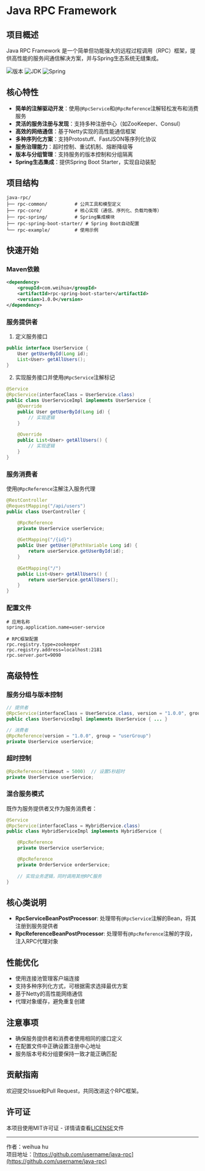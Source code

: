 # Java RPC Framework

## 项目概述

Java RPC Framework 是一个简单但功能强大的远程过程调用（RPC）框架，提供高性能的服务间通信解决方案，并与Spring生态系统无缝集成。

![版本](https://img.shields.io/badge/版本-1.0.0-blue)
![JDK](https://img.shields.io/badge/JDK-17-green)
![Spring](https://img.shields.io/badge/Spring-5.3.20-green)

## 核心特性

- **简单的注解驱动开发**：使用`@RpcService`和`@RpcReference`注解轻松发布和消费服务
- **灵活的服务注册与发现**：支持多种注册中心（如ZooKeeper、Consul）
- **高效的网络通信**：基于Netty实现的高性能通信框架
- **多种序列化方案**：支持Protostuff、FastJSON等序列化协议
- **服务治理能力**：超时控制、重试机制、熔断降级等
- **版本与分组管理**：支持服务的版本控制和分组隔离
- **Spring生态集成**：提供Spring Boot Starter，实现自动装配

## 项目结构

```
java-rpc/
├── rpc-common/          # 公共工具和模型定义
├── rpc-core/            # 核心实现（通信、序列化、负载均衡等）
├── rpc-spring/          # Spring集成模块
├── rpc-spring-boot-starter/ # Spring Boot自动配置
└── rpc-example/         # 使用示例
```

## 快速开始

### Maven依赖

```xml
<dependency>
    <groupId>com.weihua</groupId>
    <artifactId>rpc-spring-boot-starter</artifactId>
    <version>1.0.0</version>
</dependency>
```

### 服务提供者

1. 定义服务接口

```java
public interface UserService {
    User getUserById(Long id);
    List<User> getAllUsers();
}
```

2. 实现服务接口并使用`@RpcService`注解标记

```java
@Service
@RpcService(interfaceClass = UserService.class)
public class UserServiceImpl implements UserService {
    @Override
    public User getUserById(Long id) {
        // 实现逻辑
    }
    
    @Override
    public List<User> getAllUsers() {
        // 实现逻辑
    }
}
```

### 服务消费者

使用`@RpcReference`注解注入服务代理

```java
@RestController
@RequestMapping("/api/users")
public class UserController {

    @RpcReference
    private UserService userService;
    
    @GetMapping("/{id}")
    public User getUser(@PathVariable Long id) {
        return userService.getUserById(id);
    }
    
    @GetMapping("/")
    public List<User> getAllUsers() {
        return userService.getAllUsers();
    }
}
```

### 配置文件

```properties
# 应用名称
spring.application.name=user-service

# RPC框架配置
rpc.registry.type=zookeeper
rpc.registry.address=localhost:2181
rpc.server.port=9090
```

## 高级特性

### 服务分组与版本控制

```java
// 提供者
@RpcService(interfaceClass = UserService.class, version = "1.0.0", group = "userGroup")
public class UserServiceImpl implements UserService { ... }

// 消费者
@RpcReference(version = "1.0.0", group = "userGroup")
private UserService userService;
```

### 超时控制

```java
@RpcReference(timeout = 5000)  // 设置5秒超时
private UserService userService;
```

### 混合服务模式

既作为服务提供者又作为服务消费者：

```java
@Service
@RpcService(interfaceClass = HybridService.class)
public class HybridServiceImpl implements HybridService {

    @RpcReference
    private UserService userService;

    @RpcReference
    private OrderService orderService;
    
    // 实现业务逻辑，同时调用其他RPC服务
}
```

## 核心类说明

- **RpcServiceBeanPostProcessor**: 处理带有`@RpcService`注解的Bean，将其注册到服务提供者
- **RpcReferenceBeanPostProcessor**: 处理带有`@RpcReference`注解的字段，注入RPC代理对象

## 性能优化

- 使用连接池管理客户端连接
- 支持多种序列化方式，可根据需求选择最优方案
- 基于Netty的高性能网络通信
- 代理对象缓存，避免重复创建

## 注意事项

- 确保服务提供者和消费者使用相同的接口定义
- 在配置文件中正确设置注册中心地址
- 服务版本号和分组要保持一致才能正确匹配

## 贡献指南

欢迎提交Issue和Pull Request，共同改进这个RPC框架。

## 许可证

本项目使用MIT许可证 - 详情请查看[LICENSE](LICENSE)文件

---

作者：weihua hu  
项目地址：[https://github.com/username/java-rpc](https://github.com/username/java-rpc)
